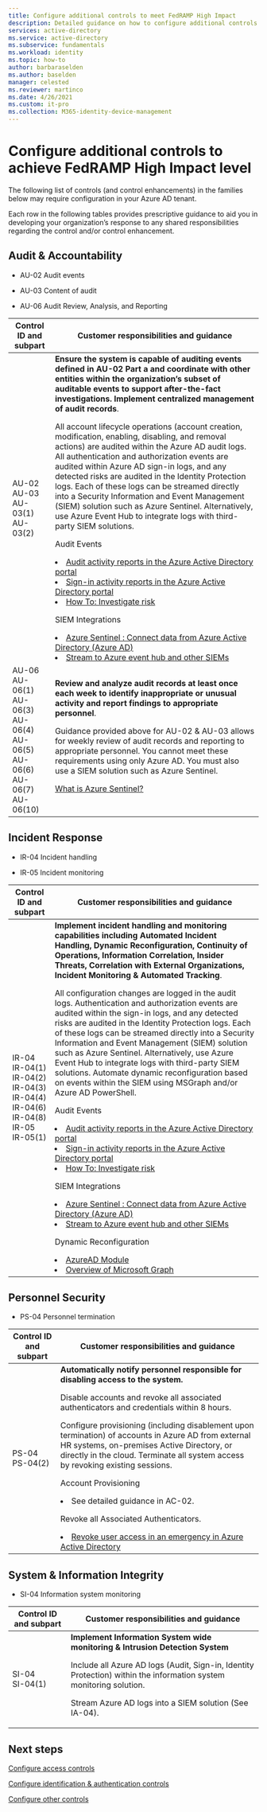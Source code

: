 ```yaml
---
title: Configure additional controls to meet FedRAMP High Impact
description: Detailed guidance on how to configure additional controls to meet FedRAMP High Impact levels.
services: active-directory 
ms.service: active-directory
ms.subservice: fundamentals
ms.workload: identity
ms.topic: how-to
author: barbaraselden
ms.author: baselden
manager: celested
ms.reviewer: martinco
ms.date: 4/26/2021
ms.custom: it-pro
ms.collection: M365-identity-device-management
---
```


# Configure additional controls to achieve FedRAMP High Impact level

The following list of controls (and control enhancements) in the families below may require configuration in your Azure AD tenant.

Each row in the following tables provides prescriptive guidance to aid you in developing your organization’s response to any shared responsibilities regarding the control and/or control enhancement.

## Audit & Accountability

* AU-02 Audit events

* AU-03 Content of audit
* AU-06 Audit Review, Analysis, and Reporting


| Control ID and subpart| Customer responsibilities and guidance |
| - | - |
| AU-02 <br>AU-03 <br>AU-03(1)<br>AU-03(2)| **Ensure the system is capable of auditing events defined in AU-02 Part a and coordinate with other entities within the organization’s subset of auditable events to support after-the-fact investigations. Implement centralized management of audit records**.<p>All account lifecycle operations (account creation, modification, enabling, disabling, and removal actions) are audited within the Azure AD audit logs. All authentication and authorization events are audited within Azure AD sign-in logs, and any detected risks are audited in the Identity Protection logs. Each of these logs can be streamed directly into a Security Information and Event Management (SIEM) solution such as Azure Sentinel. Alternatively, use Azure Event Hub to integrate logs with third-party SIEM solutions.<p>Audit Events<li> [Audit activity reports in the Azure Active Directory portal](https://docs.microsoft.com///azure/active-directory/reports-monitoring/concept-audit-logs)<li> [Sign-in activity reports in the Azure Active Directory portal](https://docs.microsoft.com///azure/active-directory/reports-monitoring/concept-sign-ins)<li>[How To: Investigate risk](https://docs.microsoft.com///azure/active-directory/identity-protection/howto-identity-protection-investigate-risk)<p>SIEM Integrations<li> [Azure Sentinel : Connect data from Azure Active Directory (Azure AD)](https://docs.microsoft.com///azure/sentinel/connect-azure-active-directory)<li>[Stream to Azure event hub and other SIEMs](https://docs.microsoft.com///azure/active-directory/reports-monitoring/tutorial-azure-monitor-stream-logs-to-event-hub) |
| AU-06<br>AU-06(1)<br>AU-06(3)<br>AU-06(4)<br>AU-06(5)<br>AU-06(6)<br>AU-06(7)<br>AU-06(10)<br>| **Review and analyze audit records at least once each week to identify inappropriate or unusual activity and report findings to appropriate personnel**. <p>Guidance provided above for AU-02 & AU-03 allows for weekly review of audit records and reporting to appropriate personnel. You cannot meet these requirements using only Azure AD. You must also use a SIEM solution such as Azure Sentinel.<p>[What is Azure Sentinel?](https://docs.microsoft.com///azure/sentinel/overview) |

## Incident Response

* IR-04 Incident handling

* IR-05 Incident monitoring

| Control ID and subpart| Customer responsibilities and guidance |
| - | - |
| IR-04<br>IR-04(1)<br>IR-04(2)<br>IR-04(3)<br>IR-04(4)<br>IR-04(6)<br>IR-04(8)<br>IR-05<br>IR-05(1)| **Implement incident handling and monitoring capabilities including Automated Incident Handling, Dynamic Reconfiguration, Continuity of Operations, Information Correlation, Insider Threats, Correlation with External Organizations, Incident Monitoring & Automated Tracking**. <p>All configuration changes are logged in the audit logs. Authentication and authorization events are audited within the sign-in logs, and any detected risks are audited in the Identity Protection logs. Each of these logs can be streamed directly into a Security Information and Event Management (SIEM) solution such as Azure Sentinel. Alternatively, use Azure Event Hub to integrate logs with third-party SIEM solutions. Automate dynamic reconfiguration based on events within the SIEM using MSGraph and/or Azure AD PowerShell.<p>Audit Events<br><li>[Audit activity reports in the Azure Active Directory portal](https://docs.microsoft.com///azure/active-directory/reports-monitoring/concept-audit-logs)<li>[Sign-in activity reports in the Azure Active Directory portal](https://docs.microsoft.com///azure/active-directory/reports-monitoring/concept-sign-ins)<li>[How To: Investigate risk](https://docs.microsoft.com///azure/active-directory/identity-protection/howto-identity-protection-investigate-risk)<p>SIEM Integrations<li>[Azure Sentinel : Connect data from Azure Active Directory (Azure AD)](https://docs.microsoft.com///azure/sentinel/connect-azure-active-directory)<li>[Stream to Azure event hub and other SIEMs](https://docs.microsoft.com///azure/active-directory/reports-monitoring/tutorial-azure-monitor-stream-logs-to-event-hub)<p>Dynamic Reconfiguration<li>[AzureAD Module](https://docs.microsoft.com/powershell/module/azuread/?view=azureadps-2.0)<li>[Overview of Microsoft Graph](https://docs.microsoft.com/graph/overview?view=graph-rest-1.0) |


  
## Personnel Security

* PS-04 Personnel termination

| Control ID and subpart| Customer responsibilities and guidance |
| - | - |
| PS-04<br>PS-04(2)| **Automatically notify personnel responsible for disabling access to the system.** <p>Disable accounts and revoke all associated authenticators and credentials within 8 hours. <p>Configure provisioning (including disablement upon termination) of accounts in Azure AD from external HR systems, on-premises Active Directory, or directly in the cloud. Terminate all system access by revoking existing sessions. <p>Account Provisioning<li> See detailed guidance in AC-02. <p>Revoke all Associated Authenticators. <li> [Revoke user access in an emergency in Azure Active Directory](https://docs.microsoft.com/azure/active-directory/enterprise-users/users-revoke-access) |


## System & Information Integrity

* SI-04 Information system monitoring

 Control ID and subpart| Customer responsibilities and guidance |
| - | - |
| SI-04<br>SI-04(1)| **Implement Information System wide monitoring & Intrusion Detection System**<p>Include all Azure AD logs (Audit, Sign-in, Identity Protection) within the information system monitoring solution. <p>Stream Azure AD logs into a SIEM solution (See IA-04). |

## Next steps

[Configure access controls](fedramp-access-controls.md)

[Configure identification & authentication controls](fedramp-identification-and-authentication-controls.md)

[Configure other controls](fedramp-other-controls.md)
 
